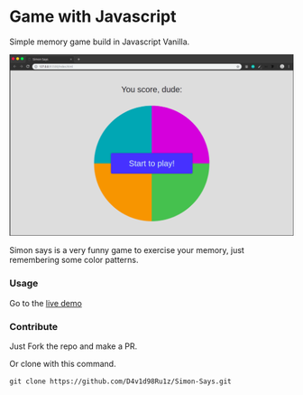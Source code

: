 # Game with Javascript

Simple memory game build in Javascript Vanilla.

![SimonSays](./simon.png)

Simon says is a very funny game to exercise your memory, just remembering some color patterns.

### Usage

Go to the [live demo](https://d4v1d98ru1z.github.io/Simon-Says/) 

### Contribute

Just Fork the repo and make a PR.

Or clone with this command.
```
git clone https://github.com/D4v1d98Ru1z/Simon-Says.git
```